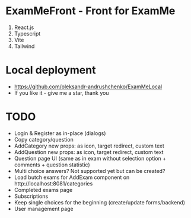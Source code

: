 # ExamMeFront - Front for ExamMe

1. React.js
2. Typescript
3. Vite
4. Tailwind

# Local deployment

* https://github.com/oleksandr-andrushchenko/ExamMeLocal
* If you like it - give me a star, thank you

# TODO

* Login & Register as in-place (dialogs)
* Copy category/question
* AddCategory new props: as icon, target redirect, custom text
* AddQuestion new props: as icon, target redirect, custom text
* Question page UI (same as in exam without selection option + comments + question statistic)
* Multi choice answers? Not supported yet but can be created?
* Load butch exams for AddExam component on http://localhost:8081/categories
* Completed exams page
* Subscriptions
* Keep single choices for the beginning (create/update forms/backend)
* User management page